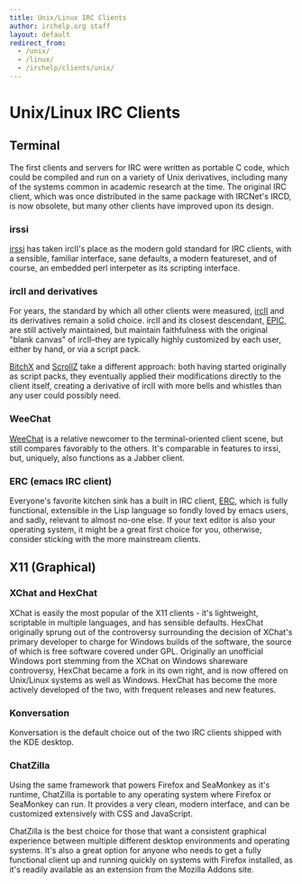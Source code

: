 ```yaml
---
title: Unix/Linux IRC Clients
author: irchelp.org staff
layout: default
redirect_from:
  - /unix/
  - /linux/
  - /irchelp/clients/unix/
---
```


# Unix/Linux IRC Clients

## Terminal

The first clients and servers for IRC were written as portable C code, which could be compiled and run on a variety of Unix derivatives, including many of the systems common in academic research at the time. The original IRC client, which was once distributed in the same package with IRCNet's IRCD, is now obsolete, but many other clients have improved upon its design.

### irssi
[irssi](/irchelp/clients/unix/irssi.html) has taken ircII's place as the modern gold standard for IRC clients, with a sensible, familiar interface, sane defaults, a modern featureset, and of course, an embedded perl interpeter as its scripting interface.

### ircII and derivatives
For years, the standard by which all other clients were measured, [ircII](/irchelp/clients/unix/ircii/) and its derivatives remain a solid choice. ircII and its closest descendant,
[EPIC](/clients/unix/epic.html), are still actively maintained, but maintain faithfulness with the original "blank canvas" of ircII&#8211;they are typically highly customized by each user, either by hand, or via a script pack.

[BitchX](/clients/unix/bitchx.html) and [ScrollZ](/clients/unix/scrollz.html) take a different approach: both having started originally as script packs, they eventually applied their modifications directly to the client itself, creating a derivative of ircII with more bells and whistles than any user could possibly need.

### WeeChat
[WeeChat](/clients/unix/weechat.html) is a relative newcomer to the terminal-oriented client scene, but still compares favorably to the others. It's comparable in features to irssi, but, uniquely, also functions as a Jabber client.

### ERC (emacs IRC client)

Everyone's favorite kitchen sink has a built in IRC client, [ERC](/clients/unix/erc.html), which is fully functional, extensible in the Lisp language so fondly loved by emacs users, and sadly, relevant to almost no-one else. If your text editor is also your operating system, it might be a great first choice for you, otherwise, consider sticking with the more mainstream clients.


## X11 (Graphical)

### XChat and HexChat
XChat is easily the most popular of the X11 clients - it's lightweight, scriptable in multiple languages, and has sensible defaults. HexChat originally sprung out of the controversy surrounding the decision of XChat's primary developer to charge for Windows builds of the software, the source of which is free software covered under GPL. Originally an unofficial Windows port stemming from the XChat on Windows shareware controversy, HexChat became a fork in its own right, and is now offered on Unix/Linux systems as well as Windows. HexChat has become the more actively developed of the two, with frequent releases and new features.


### Konversation
Konversation is the default choice out of the two IRC clients shipped with the KDE desktop.


### ChatZilla

Using the same framework that powers Firefox and SeaMonkey as it's runtime, ChatZilla is portable to any operating system where Firefox or SeaMonkey can run. It provides a very clean, modern interface, and can be customized extensively with CSS and JavaScript.

ChatZilla is the best choice for those that want a consistent graphical experience between multiple different desktop environments and operating systems. It's also a great option for anyone who needs to get a fully functional client up and running quickly on systems with Firefox installed, as it's readily available as an extension from the Mozilla Addons site.

